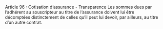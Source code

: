 Article 96 : Cotisation d’assurance - Transparence
Les sommes dues par l’adhérent au souscripteur au titre de l’assurance doivent lui être décomptées distinctement de celles qu’il peut lui devoir, par ailleurs, au titre d’un autre contrat.